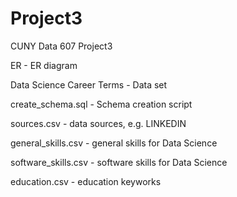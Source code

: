 # Project3
CUNY Data 607 Project3

ER - ER diagram 

Data Science Career Terms - Data set

create_schema.sql - Schema creation script

sources.csv - data sources, e.g. LINKEDIN

general_skills.csv - general skills for Data Science

software_skills.csv - software skills for Data Science

education.csv - education keyworks
